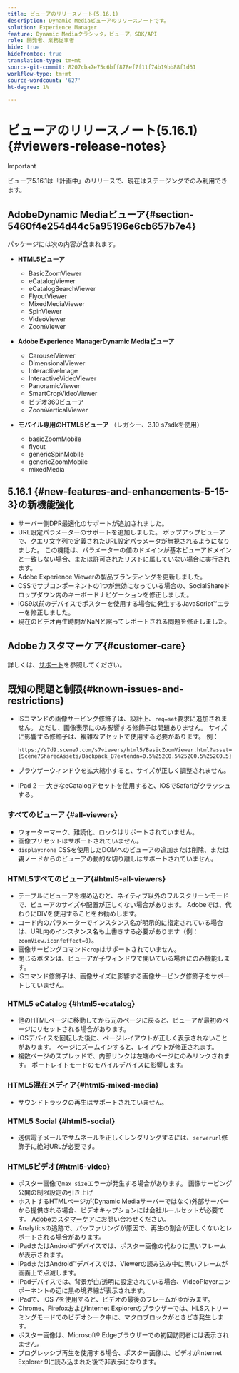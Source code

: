 ```yaml
---
title: ビューアのリリースノート(5.16.1)
description: Dynamic Mediaビューアのリリースノートです。
solution: Experience Manager
feature: Dynamic Mediaクラシック，ビューア，SDK/API
role: 開発者、業務従事者
hide: true
hidefromtoc: true
translation-type: tm+mt
source-git-commit: 8207cba7e75c6bff878ef7f11f74b19bb88f1d61
workflow-type: tm+mt
source-wordcount: '627'
ht-degree: 1%

---
```


# ビューアのリリースノート(5.16.1){#viewers-release-notes}

<!-- Updated April 06, 2021 for the 5.16.1 release-->

>[!IMPORTANT]
>
>ビューア5.16.1は「計画中」のリリースで、現在はステージングでのみ利用できます。

## AdobeDynamic Mediaビューア{#section-5460f4e254d44c5a95196e6cb657b7e4}

パッケージには次の内容が含まれます。

* **HTML5ビューア**

   * BasicZoomViewer
   * eCatalogViewer
   * eCatalogSearchViewer
   * FlyoutViewer
   * MixedMediaViewer
   * SpinViewer
   * VideoViewer
   * ZoomViewer

* **Adobe Experience ManagerDynamic Mediaビューア**

   * CarouselViewer
   * DimensionalViewer
   * InteractiveImage
   * InteractiveVideoViewer
   * PanoramicViewer
   * SmartCropVideoViewer
   * ビデオ360ビューア
   * ZoomVerticalViewer

* **モバイル専用のHTML5ビューア** （レガシー、3.10 s7sdkを使用）

   * basicZoomMobile
   * flyout
   * genericSpinMobile
   * genericZoomMobile
   * mixedMedia

## 5.16.1 {#new-features-and-enhancements-5-15-3}の新機能強化

* サーバー側DPR最適化のサポートが追加されました。
* URL設定パラメーターのサポートを追加しました。 ポップアップビューアで、クエリ文字列で定義されたURL設定パラメータが無視されるようになりました。 この機能は、パラメーターの値のドメインが基本ビューアドメインと一致しない場合、または許可されたリストに属していない場合に実行されます。
* Adobe Experience Viewerの製品ブランディングを更新しました。
* CSSでサブコンポーネントの1つが無効になっている場合の、SocialShareドロップダウン内のキーボードナビゲーションを修正しました。
* iOS9以前のデバイスでポスターを使用する場合に発生するJavaScript™エラーを修正しました。
* 現在のビデオ再生時間がNaNと誤ってレポートされる問題を修正しました。<!--  (CQ-4310148) -->

## Adobeカスタマーケア{#customer-care}

詳しくは、[サポート](https://experienceleague.adobe.com/docs/dynamic-media-classic/using/intro/support.html#intro)を参照してください。

## 既知の問題と制限{#known-issues-and-restrictions}

* ISコマンドの画像サービング修飾子は、設計上、`req=set`要求に追加されません。 ただし、画像表示にのみ影響する修飾子は問題ありません。 サイズに影響する修飾子は、複雑なアセットで使用する必要があります。 例：

   `https://s7d9.scene7.com/s7viewers/html5/BasicZoomViewer.html?asset= {Scene7SharedAssets/Backpack_B?extendn=0.5%252C0.5%252C0.5%252C0.5}`

* ブラウザーウィンドウを拡大縮小すると、サイズが正しく調整されません。
* iPad 2 — 大きなeCatalogアセットを使用すると、iOSでSafariがクラッシュする。

### すべてのビューア {#all-viewers}

* ウォーターマーク、難読化、ロックはサポートされていません。
* 画像プリセットはサポートされていません。
* `display:none` CSSを使用したDOMへのビューアの追加または削除、または親ノードからのビューアの動的な切り離しはサポートされていません。

### HTML5すべてのビューア{#html5-all-viewers}

* テーブルにビューアを埋め込むと、ネイティブ以外のフルスクリーンモードで、ビューアのサイズや配置が正しくない場合があります。 Adobeでは、代わりにDIVを使用することをお勧めします。
* コード内のパラメーターでインスタンス名が明示的に指定されている場合は、URL内のインスタンス名も上書きする必要があります（例：`zoomView.iconfeffect=0`）。
* 画像サービングコマンド`crop`はサポートされていません。
* 閉じるボタンは、ビューアが子ウィンドウで開いている場合にのみ機能します。
* ISコマンド修飾子は、画像サイズに影響する画像サービング修飾子をサポートしていません。

### HTML5 eCatalog {#html5-ecatalog}

* 他のHTMLページに移動してから元のページに戻ると、ビューアが最初のページにリセットされる場合があります。
* iOSデバイスを回転した後に、ページレイアウトが正しく表示されないことがあります。 ページにズームインすると、レイアウトが修正されます。
* 複数ページのスプレッドで、内部リンクは左端のページにのみリンクされます。 ポートレイトモードのモバイルデバイスに影響します。

### HTML5混在メディア{#html5-mixed-media}

* サウンドトラックの再生はサポートされていません。

### HTML5 Social {#html5-social}

* 送信電子メールでサムネールを正しくレンダリングするには、`serverurl`修飾子に絶対URLが必要です。

### HTML5ビデオ{#html5-video}

* ポスター画像で`max size`エラーが発生する場合があります。 画像サービング公開の制限設定の引き上げ
* ホストするHTMLページが(Dynamic Mediaサーバーではなく)外部サーバーから提供される場合、ビデオキャプションには会社ルールセットが必要です。 [Adobeカスタマーケア](https://experienceleague.adobe.com/docs/dynamic-media-classic/using/intro/support.html#intro)にお問い合わせください。
* Analyticsの追跡で、バッファリングが原因で、再生の割合が正しくないとレポートされる場合があります。
* iPadまたはAndroid™デバイスでは、ポスター画像の代わりに黒いフレームが表示されます。
* iPadまたはAndroid™デバイスでは、Viewerの読み込み中に黒いフレームが画面上で点滅します。
* iPadデバイスでは、背景が白/透明に設定されている場合、VideoPlayerコンポーネントの辺に黒の境界線が表示されます。
* iPadで、iOS 7を使用すると、ビデオの最後のフレームがゆがみます。
* Chrome、FirefoxおよびInternet Explorerのブラウザーでは、HLSストリーミングモードでのビデオシーク中に、マクロブロックがときどき発生します。
* ポスター画像は、Microsoft® Edgeブラウザーでの初回訪問者には表示されません。
* プログレッシブ再生を使用する場合、ポスター画像は、ビデオがInternet Explorer 9に読み込まれた後で非表示になります。